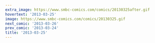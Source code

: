 ```yaml
---
extra_image: https://www.smbc-comics.com/comics/20130325after.gif
hovertext: '2013-03-25'
image: https://www.smbc-comics.com/comics/20130325.gif
next_comic: '2013-03-26'
prev_comic: '2013-03-24'
title: '2013-03-25'
---
```



